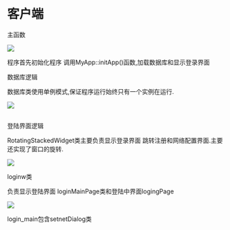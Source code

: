 # 客户端 

主函数

![](/run/media/root/study/Qt/MyChat/主函数.png)

程序首先初始化程序 调用MyApp::initApp()函数,加载数据库和显示登录界面

数据库逻辑

数据库类使用单例模式,保证程序运行始终只有一个实例在运行.

![](/run/media/root/study/Qt/MyChat/数据库类.png)

## 

登陆界面逻辑

RotatingStackedWidget类主要负责显示登录界面  跳转注册和网络配置界面.主要还实现了窗口的旋转.

![](/run/media/root/study/Qt/MyChat/RotatingStackedWidget.png)

loginw类

负责显示登陆界面 loginMainPage类和登陆中界面logingPage 

![](/run/media/root/study/Qt/MyChat/loginw.png)

login_main包含setnetDialog类